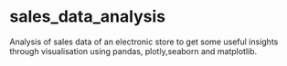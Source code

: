 # sales_data_analysis
Analysis of sales data of an electronic store to get some useful insights through visualisation using pandas, plotly,seaborn and matplotlib.
